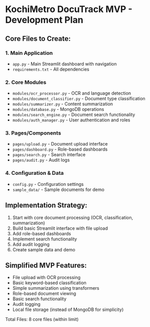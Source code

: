 # KochiMetro DocuTrack MVP - Development Plan

## Core Files to Create:

### 1. Main Application
- `app.py` - Main Streamlit dashboard with navigation
- `requirements.txt` - All dependencies

### 2. Core Modules
- `modules/ocr_processor.py` - OCR and language detection
- `modules/document_classifier.py` - Document type classification
- `modules/summarizer.py` - Content summarization
- `modules/database.py` - MongoDB operations
- `modules/search_engine.py` - Document search functionality
- `modules/auth_manager.py` - User authentication and roles

### 3. Pages/Components
- `pages/upload.py` - Document upload interface
- `pages/dashboard.py` - Role-based dashboards
- `pages/search.py` - Search interface
- `pages/audit.py` - Audit logs

### 4. Configuration & Data
- `config.py` - Configuration settings
- `sample_data/` - Sample documents for demo

## Implementation Strategy:
1. Start with core document processing (OCR, classification, summarization)
2. Build basic Streamlit interface with file upload
3. Add role-based dashboards
4. Implement search functionality
5. Add audit logging
6. Create sample data and demo

## Simplified MVP Features:
- File upload with OCR processing
- Basic keyword-based classification
- Simple summarization using transformers
- Role-based document viewing
- Basic search functionality
- Audit logging
- Local file storage (instead of MongoDB for simplicity)

Total Files: 8 core files (within limit)